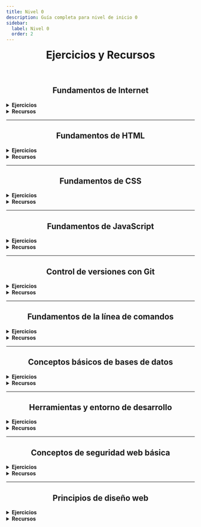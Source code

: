 ```yaml
---
title: Nivel 0
description: Guía completa para nivel de inicio 0
sidebar:
  label: Nivel 0
  order: 2
---
```

# Ejercicios y Recursos

<br>

## Fundamentos de Internet

<details>
<summary><strong>Ejercicios</strong></summary>

1. Explica el proceso paso a paso de lo que sucede cuando escribes una URL en tu navegador y presionas Enter.
2. Configura un servidor web local (como Apache o Nginx) y hospeda una página HTML simple.

</details>

<details>
<summary><strong>Recursos</strong></summary>

- [How Does the Internet Work?](https://web.stanford.edu/class/msande91si/www-spr04/readings/week1/InternetWhitepaper.htm)
- [MDN: How the Web works](https://developer.mozilla.org/en-US/docs/Learn/Getting_started_with_the_web/How_the_Web_works)

</details>

---

## Fundamentos de HTML

<details>
<summary><strong>Ejercicios</strong></summary>

1. Crea una página web que incluya un formulario de contacto con campos para nombre, email, y mensaje.
2. Desarrolla una estructura de página usando las etiquetas semánticas de HTML5 (header, nav, main, article, aside, footer).

</details>

<details>
<summary><strong>Recursos</strong></summary>

- [MDN: HTML basics](https://developer.mozilla.org/en-US/docs/Learn/Getting_started_with_the_web/HTML_basics)
- [W3Schools HTML Tutorial](https://www.w3schools.com/html/)

</details>

---

## Fundamentos de CSS

<details>
<summary><strong>Ejercicios</strong></summary>

1. Diseña una tarjeta de producto con imagen, título, descripción y botón de compra.
2. Crea un layout responsive que se adapte a móvil, tablet y escritorio.

</details>

<details>
<summary><strong>Recursos</strong></summary>

- [MDN: CSS basics](https://developer.mozilla.org/en-US/docs/Learn/Getting_started_with_the_web/CSS_basics)
- [CSS-Tricks](https://css-tricks.com/)

</details>

---

## Fundamentos de JavaScript

<details>
<summary><strong>Ejercicios</strong></summary>

1. Crea una calculadora simple que pueda realizar operaciones básicas.
2. Desarrolla un juego de adivinanza de números donde el usuario tenga que adivinar un número aleatorio.

</details>

<details>
<summary><strong>Recursos</strong></summary>

- [JavaScript.info](https://javascript.info/)
- [Eloquent JavaScript](https://eloquentjavascript.net/)

</details>

---

## Control de versiones con Git

<details>
<summary><strong>Ejercicios</strong></summary>

1. Crea un repositorio local, agrega algunos archivos y haz commits.
2. Crea una rama, haz algunos cambios, y luego fusiona esa rama con la rama principal.

</details>

<details>
<summary><strong>Recursos</strong></summary>

- [Git - the simple guide](https://rogerdudler.github.io/git-guide/)
- [Learn Git Branching](https://learngitbranching.js.org/)

</details>

---

## Fundamentos de la línea de comandos

<details>
<summary><strong>Ejercicios</strong></summary>

1. Usando solo la línea de comandos, crea una estructura de directorios para un proyecto web simple.
2. Escribe un script de bash que automatice alguna tarea repetitiva que realices con frecuencia.

</details>

<details>
<summary><strong>Recursos</strong></summary>

- [LinuxCommand.org](http://linuxcommand.org/)
- [Codecademy: Learn the Command Line](https://www.codecademy.com/learn/learn-the-command-line)

</details>

---

## Conceptos básicos de bases de datos

<details>
<summary><strong>Ejercicios</strong></summary>

1. Diseña un esquema de base de datos para una tienda en línea simple.
2. Escribe consultas SQL para realizar operaciones CRUD en tu base de datos.

</details>

<details>
<summary><strong>Recursos</strong></summary>

- [SQL Tutorial - W3Schools](https://www.w3schools.com/sql/)
- [MongoDB University](https://university.mongodb.com/)

</details>

---

## Herramientas y entorno de desarrollo

<details>
<summary><strong>Ejercicios</strong></summary>

1. Configura un entorno de desarrollo local con tu editor de código preferido.
2. Instala y configura algunas extensiones útiles para el desarrollo web en tu editor.

</details>

<details>
<summary><strong>Recursos</strong></summary>

- [Visual Studio Code](https://code.visualstudio.com/docs)
- [WebStorm Tutorials](https://www.jetbrains.com/webstorm/learn/)

</details>

---

## Conceptos de seguridad web básica

<details>
<summary><strong>Ejercicios</strong></summary>

1. Implementa una función de hash para almacenar contraseñas de forma segura.
2. Crea un formulario que sea resistente a ataques XSS y CSRF.

</details>

<details>
<summary><strong>Recursos</strong></summary>

- [OWASP Top Ten](https://owasp.org/www-project-top-ten/)
- [MDN: Website security](https://developer.mozilla.org/en-US/docs/Learn/Server-side/First_steps/Website_security)

</details>

---

## Principios de diseño web

<details>
<summary><strong>Ejercicios</strong></summary>

1. Diseña una página de inicio que siga los principios de diseño web y sea visualmente atractiva.
2. Crea un prototipo de una aplicación móvil teniendo en cuenta la usabilidad y la experiencia del usuario.

</details>

<details>
<summary><strong>Recursos</strong></summary>

- [Web Design in 4 Minutes](https://jgthms.com/web-design-in-4-minutes/)
- [Google's Material Design](https://material.io/design)

</details>
<style is:inline>
  h2 {
    text-align: center;
  }
  #_top {
    text-align: center;
    margin-bottom: 1rem;
  }
  #ejercicios-y-recursos {
    text-align: center;
    margin-top: 1rem;
  }
</style>